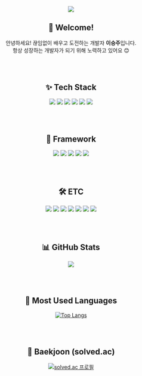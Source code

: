 <div align="center">

<!-- 헤더 이미지 -->
<img src="https://capsule-render.vercel.app/api?type=soft&color=0:accbee,100:e7f0fd&height=250&section=header&text=Seungjoo's%20GitHub%20😊&fontSize=40"/>

<br/>

## 👋 Welcome!

안녕하세요! 끊임없이 배우고 도전하는 개발자 **이승주**입니다.  
항상 성장하는 개발자가 되기 위해 노력하고 있어요 😊

<br/><br/>

## ✨ Tech Stack

<img src="https://img.shields.io/badge/Java-007396?style=flat-square&logo=OpenJDK&logoColor=white"/>
<img src="https://img.shields.io/badge/Python-3776AB?style=flat-square&logo=Python&logoColor=white"/>
<img src="https://img.shields.io/badge/C-00599C?style=flat-square&logo=C&logoColor=white"/>
<img src="https://img.shields.io/badge/HTML5-E34F26?style=flat-square&logo=HTML5&logoColor=white"/>
<img src="https://img.shields.io/badge/CSS3-1572B6?style=flat-square&logo=CSS3&logoColor=white"/>
<img src="https://img.shields.io/badge/JavaScript-F7DF1E?style=flat-square&logo=JavaScript&logoColor=black"/>

<br/><br/>

## 🔧 Framework

<img src="https://img.shields.io/badge/Spring-6DB33F?style=flat-square&logo=Spring&logoColor=white"/>
<img src="https://img.shields.io/badge/Spring Boot-6DB33F?style=flat-square&logo=Spring%20Boot&logoColor=white"/>
<img src="https://img.shields.io/badge/JPA-007396?style=flat-square&logo=Hibernate&logoColor=white"/>
<img src="https://img.shields.io/badge/MyBatis-000000?style=flat-square&logo=MyBatis&logoColor=white"/>
<img src="https://img.shields.io/badge/JDBC-007396?style=flat-square&logo=Java&logoColor=white"/>

<br/><br/>

## 🛠️ ETC

<img src="https://img.shields.io/badge/MySQL-4479A1?style=flat-square&logo=MySQL&logoColor=white"/>
<img src="https://img.shields.io/badge/Slack-4A154B?style=flat-square&logo=Slack&logoColor=white"/>
<img src="https://img.shields.io/badge/AWS-232F3E?style=flat-square&logo=Amazon%20AWS&logoColor=white"/>
<img src="https://img.shields.io/badge/Notion-000000?style=flat-square&logo=Notion&logoColor=white"/>
<img src="https://img.shields.io/badge/GitHub-181717?style=flat-square&logo=GitHub&logoColor=white"/>
<img src="https://img.shields.io/badge/Discord-5865F2?style=flat-square&logo=Discord&logoColor=white"/>
<img src="https://img.shields.io/badge/solved.ac-1E90FF?style=flat-square&logo=solvedac&logoColor=white"/>

<br/><br/>

## 📊 GitHub Stats

<img src="https://github-readme-stats.vercel.app/api?username=Leeseung-joo&show_icons=true&theme=default" />

<br/><br/>

## 📌 Most Used Languages

[![Top Langs](https://github-readme-stats.vercel.app/api/top-langs/?username=Leeseung-joo&layout=compact&theme=default)](https://github.com/anuraghazra/github-readme-stats)

<br/><br/>

## 🧠 Baekjoon (solved.ac)

[![solved.ac 프로필](http://mazassumnida.wtf/api/generate_badge?boj=eun07213)](https://solved.ac/eun07213)

</div>
